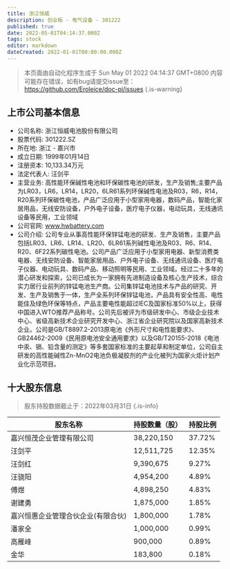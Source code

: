 ```yaml
---
title: 浙江恒威
description: 创业板 - 电气设备 - 301222
published: true
date: 2022-05-01T04:14:37.000Z
tags: stock
editor: markdown
dateCreated: 2022-01-01T00:00:00.000Z
---
```


> 本页面由自动化程序生成于 Sun May 01 2022 04:14:37 GMT+0800
> 内容可能存在错误，如有bug请提交issue至：https://github.com/Eroleice/doc-pi/issues
{.is-warning}

## 上市公司基本信息
- 公司名称: 浙江恒威电池股份有限公司
- 股票代码: 301222.SZ
- 所在地: 浙江 - 嘉兴市
- 成立日期: 1999年01月14日
- 注册资本: 10,133.34万元
- 法定代表人: 汪剑平
- 主营业务: 高性能环保碱性电池和环保碳性电池的研发，生产及销售;主要产品为LR03，LR6，LR14，LR20，6LR61系列环保碱性电池及R03，R6，R14，R20系列环保碳性电池，产品广泛应用于小型家用电器，数码产品，智能化家居用品，无线安防设备，户外电子设备，医疗电子仪器，电动玩具，无线通讯设备等民用，工业领域
- 公司官网: www.hwbattery.com
- 公司介绍: 公司专业从事高性能环保锌锰电池的研发、生产及销售，主要产品包括LR03、LR6、LR14、LR20、6LR61系列碱性电池及R03、R6、R14、R20、6F22系列碳性电池。公司产品广泛应用于小型家用电器、新型消费类电器、无线安防设备、智能家居用品、户外电子设备、无线通讯设备、医疗电子仪器、电动玩具、数码产品、移动照明等民用、工业领域。经过二十多年的潜心研发和探索，公司已成长为一家拥有先进制造设备及核心生产技术，综合实力居行业前列的锌锰电池生产商。公司集锌锰电池技术与产品的研究、开发、生产及销售于一体，生产全系列环保锌锰电池，产品具有安全性高、电性能佳及绿色环保等特点，产品主要电性能超过IEC及国家标准50%以上，获得中国进入WTO推荐产品称号。公司先后被评为市级研发中心、市级企业技术中心、省级高新技术企业研究开发中心、浙江省企业研究院以及国家高新技术企业。公司是GB/T8897.2-2013原电池《外形尺寸和电性能要求》、GB24462-2009《民用原电池安全通用要求》以及GB/T20155-2018《电池中汞、镉、铅含量的测定》等多套国家标准的主要起草和制定单位，公司自主研发的高性能碱性Zn-MnO2电池负极凝胶剂的产业化被列为国家火炬计划产业化示范项目。


## 十大股东信息
> 股东持股数据截止于：2022年03月31日
{.is-info}

| 股东名称 | 持股数量（股） | 持股比例 |
| --- | --- | --- |
| 嘉兴恒茂企业管理有限公司 | 38,220,150 | 37.72% |
| 汪剑平 | 12,511,725 | 12.35% |
| 汪剑红 | 9,390,675 | 9.27% |
| 汪骁阳 | 4,954,200 | 4.89% |
| 傅煜 | 4,898,250 | 4.83% |
| 谢建勇 | 1,875,000 | 1.85% |
| 嘉兴恒惠企业管理合伙企业(有限合伙) | 1,800,000 | 1.78% |
| 潘家全 | 1,000,000 | 0.99% |
| 高雁峰 | 900,000 | 0.89% |
| 金华 | 183,800 | 0.18% |




